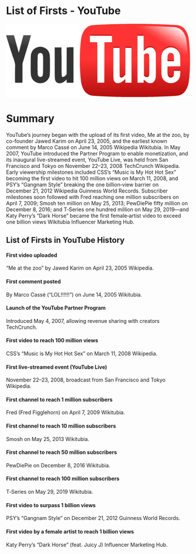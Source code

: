 # List of Firsts - YouTube

<img src="https://github.com/4uffin/inside-github/blob/main/ai-generated/list-of-firsts/images/logo-youtube-2005-526664744.png?raw=true" height="200" width="auto">

# Summary
YouTube’s journey began with the upload of its first video, Me at the zoo, by co-founder Jawed Karim on April 23, 2005, and the earliest known comment by Marco Cassé on June 14, 2005 Wikipedia Wikitubia. In May 2007, YouTube introduced the Partner Program to enable monetization, and its inaugural live-streamed event, YouTube Live, was held from San Francisco and Tokyo on November 22–23, 2008 TechCrunch Wikipedia. Early viewership milestones included CSS’s “Music is My Hot Hot Sex” becoming the first video to hit 100 million views on March 11, 2008, and PSY’s “Gangnam Style” breaking the one billion‑view barrier on December 21, 2012 Wikipedia Guinness World Records. Subscriber milestones soon followed with Fred reaching one million subscribers on April 7, 2009; Smosh ten million on May 25, 2013; PewDiePie fifty million on December 8, 2016; and T‑Series one hundred million on May 29, 2019—and Katy Perry’s “Dark Horse” became the first female‑artist video to exceed one billion views Wikitubia Influencer Marketing Hub.

## List of Firsts in YouTube History

#### First video uploaded
“Me at the zoo” by Jawed Karim on April 23, 2005 Wikipedia.

#### First comment posted
By Marco Cassé (“LOL!!!!!!”) on June 14, 2005 Wikitubia.

#### Launch of the YouTube Partner Program
Introduced May 4, 2007, allowing revenue sharing with creators TechCrunch.

#### First video to reach 100 million views
CSS’s “Music is My Hot Hot Sex” on March 11, 2008 Wikipedia.

#### First live-streamed event (YouTube Live)
November 22–23, 2008, broadcast from San Francisco and Tokyo Wikipedia.

#### First channel to reach 1 million subscribers
Fred (Fred Figglehorn) on April 7, 2009 Wikitubia.

#### First channel to reach 10 million subscribers
Smosh on May 25, 2013 Wikitubia.

#### First channel to reach 50 million subscribers
PewDiePie on December 8, 2016 Wikitubia.

#### First channel to reach 100 million subscribers
T‑Series on May 29, 2019 Wikitubia.

#### First video to surpass 1 billion views
PSY’s “Gangnam Style” on December 21, 2012 Guinness World Records.

#### First video by a female artist to reach 1 billion views
Katy Perry’s “Dark Horse” (feat. Juicy J) Influencer Marketing Hub.
